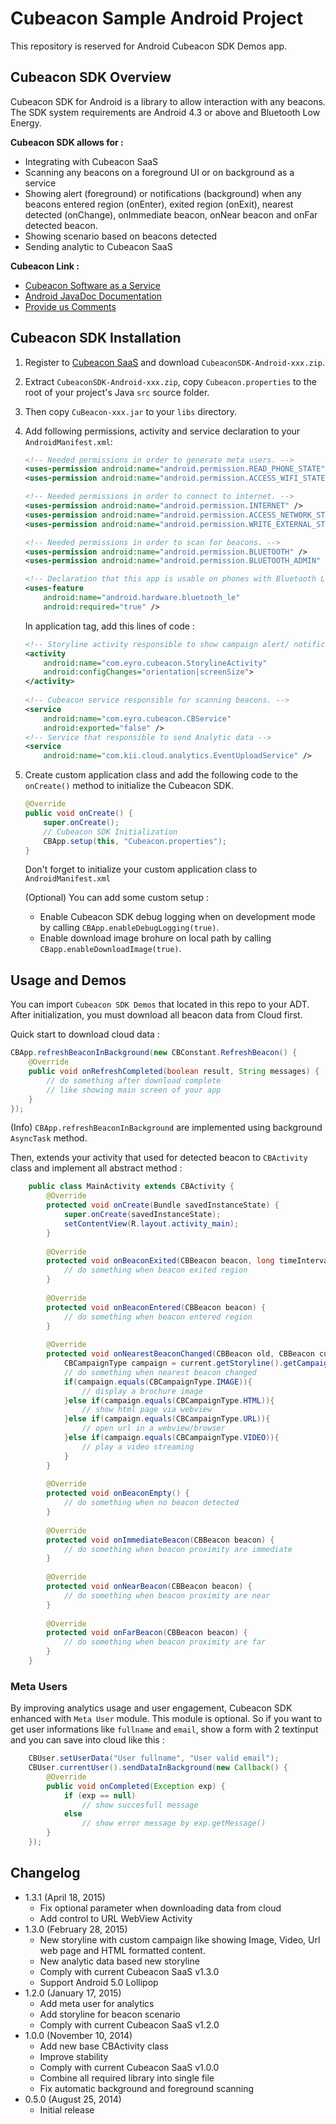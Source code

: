 # Cubeacon Sample Android Project #

This repository is reserved for Android Cubeacon SDK Demos app.

## Cubeacon SDK Overview ##
Cubeacon SDK for Android is a library to allow interaction with any beacons. The SDK system requirements are Android 4.3 or above and Bluetooth Low Energy. 

**Cubeacon SDK allows for :**

  - Integrating with Cubeacon SaaS
  - Scanning any beacons on a foreground UI or on background as a service
  - Showing alert (foreground) or notifications (background) when any beacons entered region (onEnter), exited region (onExit), nearest detected (onChange), onImmediate beacon, onNear beacon and onFar detected beacon.
  - Showing scenario based on beacons detected
  - Sending analytic to Cubeacon SaaS

**Cubeacon Link :**
 - [Cubeacon Software as a Service][CubeaconSaaS]
 - [Android JavaDoc Documentation][JavaDoc]
 - [Provide us Comments][Issue]

## Cubeacon SDK Installation ##
1. Register to [Cubeacon SaaS][CubeaconSaaS] and download `CubeaconSDK-Android-xxx.zip`.
2. Extract `CubeaconSDK-Android-xxx.zip`, copy `Cubeacon.properties` to the root of your project's Java `src` source folder.
3. Then copy `CuBeacon-xxx.jar` to your `libs` directory.
4. Add following permissions, activity and service declaration to your `AndroidManifest.xml`:

    ```xml
    <!-- Needed permissions in order to generate meta users. -->
    <uses-permission android:name="android.permission.READ_PHONE_STATE"/>
    <uses-permission android:name="android.permission.ACCESS_WIFI_STATE"/>
    
    <!-- Needed permissions in order to connect to internet. -->
    <uses-permission android:name="android.permission.INTERNET" />
    <uses-permission android:name="android.permission.ACCESS_NETWORK_STATE" />
    <uses-permission android:name="android.permission.WRITE_EXTERNAL_STORAGE" />

    <!-- Needed permissions in order to scan for beacons. -->
    <uses-permission android:name="android.permission.BLUETOOTH" />
    <uses-permission android:name="android.permission.BLUETOOTH_ADMIN" />

    <!-- Declaration that this app is usable on phones with Bluetooth Low Energy. -->
    <uses-feature
        android:name="android.hardware.bluetooth_le"
        android:required="true" />
    ```
    In application tag, add this lines of code :
    
    ```xml
    <!-- Storyline activity responsible to show campaign alert/ notification -->
    <activity 
        android:name="com.eyro.cubeacon.StorylineActivity"
        android:configChanges="orientation|screenSize">
    </activity>
        
    <!-- Cubeacon service responsible for scanning beacons. -->
    <service 
        android:name="com.eyro.cubeacon.CBService" 
        android:exported="false" />
    <!-- Service that responsible to send Analytic data -->
    <service 
        android:name="com.kii.cloud.analytics.EventUploadService" />
    ```
7. Create custom application class and add the following code to the `onCreate()` method to initialize the Cubeacon SDK.
    ```java
    @Override
    public void onCreate() {
        super.onCreate();
        // Cubeacon SDK Initialization
        CBApp.setup(this, "Cubeacon.properties");
    }
    ```
    Don't forget to initialize your custom application class to `AndroidManifest.xml`

    (Optional) You can add some custom setup :
    * Enable Cubeacon SDK debug logging when on development mode by calling `CBApp.enableDebugLogging(true)`.
    * Enable download image brohure on local path by calling `CBapp.enableDownloadImage(true)`.

## Usage and Demos ##
You can import `Cubeacon SDK Demos` that located in this repo to your ADT. After initialization, you must download all beacon data from Cloud first.

Quick start to download cloud data :
```java
CBApp.refreshBeaconInBackground(new CBConstant.RefreshBeacon() {
    @Override
    public void onRefreshCompleted(boolean result, String messages) {
        // do something after download complete
        // like showing main screen of your app
    }
});
```
(Info) `CBApp.refreshBeaconInBackground` are implemented using background `AsyncTask` method.

Then, extends your activity that used for detected beacon to `CBActivity` class and implement all abstract method :
```java
    public class MainActivity extends CBActivity {
        @Override
        protected void onCreate(Bundle savedInstanceState) {
            super.onCreate(savedInstanceState);
            setContentView(R.layout.activity_main);
        }
    
        @Override
        protected void onBeaconExited(CBBeacon beacon, long timeInterval) {
            // do something when beacon exited region
        }
    
        @Override
        protected void onBeaconEntered(CBBeacon beacon) {
            // do something when beacon entered region
        }
    
        @Override
        protected void onNearestBeaconChanged(CBBeacon old, CBBeacon current) {
            CBCampaignType campaign = current.getStoryline().getCampaign();
            // do something when nearest beacon changed
            if(campaign.equals(CBCampaignType.IMAGE)){
                // display a brochure image
            }else if(campaign.equals(CBCampaignType.HTML)){
                // show html page via webview
            }else if(campaign.equals(CBCampaignType.URL)){
                // open url in a webview/browser
            }else if(campaign.equals(CBCampaignType.VIDEO)){
                // play a video streaming
            }
        }
        
        @Override
        protected void onBeaconEmpty() {
            // do something when no beacon detected
        }
        
        @Override
        protected void onImmediateBeacon(CBBeacon beacon) {
            // do something when beacon proximity are immediate
        }
        
        @Override
        protected void onNearBeacon(CBBeacon beacon) {
            // do something when beacon proximity are near
        }
        
        @Override
        protected void onFarBeacon(CBBeacon beacon) {
            // do something when beacon proximity are far
        }
    }
```

### Meta Users ###
By improving analytics usage and user engagement, Cubeacon SDK enhanced with `Meta User` module. This module is optional. So if you want to get user informations like `fullname` and `email`, show a form with 2 textinput and you can save into cloud like this :
```java
    CBUser.setUserData("User fullname", "User valid email");
    CBUser.currentUser().sendDataInBackground(new Callback() {
        @Override
        public void onCompleted(Exception exp) {
            if (exp == null)
                // show succesfull message
            else
                // show error message by exp.getMessage()
        }
    });
```

## Changelog ##
* 1.3.1 (April 18, 2015)
  - Fix optional parameter when downloading data from cloud
  - Add control to URL WebView Activity
* 1.3.0 (February 28, 2015)
  - New storyline with custom campaign like showing Image, Video, Url web page and HTML formatted content.
  - New analytic data based new storyline
  - Comply with current Cubeacon SaaS v1.3.0
  - Support Android 5.0 Lollipop
* 1.2.0 (January 17, 2015)
  - Add meta user for analytics
  - Add storyline for beacon scenario
  - Comply with current Cubeacon SaaS v1.2.0
* 1.0.0 (November 10, 2014)
  - Add new base CBActivity class
  - Improve stability
  - Comply with current Cubeacon SaaS v1.0.0
  - Combine all required library into single file
  - Fix automatic background and foreground scanning
* 0.5.0 (August 25, 2014)
  - Initial release

[CubeaconSaaS]:http://developer.cubeacon.com
[JavaDoc]:http://docs.cubeacon.com/sdk/android/references/index.html
[Issue]:https://github.com/cubeacon/android-cubeacon-sample/issues